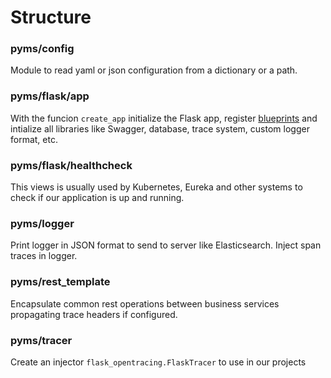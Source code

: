 # Structure

### pyms/config
Module to read yaml or json configuration from a dictionary or a path.

### pyms/flask/app
With the funcion `create_app` initialize the Flask app, register [blueprints](http://flask.pocoo.org/docs/0.12/blueprints/)
and intialize all libraries like Swagger, database, trace system, custom logger format, etc.

### pyms/flask/healthcheck
This views is usually used by Kubernetes, Eureka and other systems to check if our application is up and running.

### pyms/logger
Print logger in JSON format to send to server like Elasticsearch. Inject span traces in logger.

### pyms/rest_template
Encapsulate common rest operations between business services propagating trace headers if configured.

### pyms/tracer
Create an injector `flask_opentracing.FlaskTracer` to use in our projects